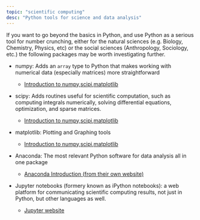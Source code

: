 ```yaml
---
topic: "scientific computing"
desc: "Python tools for science and data analysis"
---
```


If you want to go beyond the basics in Python, and use Python as a serious tool for number crunching, either for the natural sciences
(e.g. Biology, Chemistry, Physics, etc) or the social sciences (Anthropology, Sociology, etc.) the following packages may be worth
investigating further.

* numpy: Adds an `array` type to Python that makes working with numerical data (especially matrices) more straightforward
   * [Introduction to numpy,scipi,matplotlib](https://scipy.org/getting-started.html)
* scipy: Adds routines useful for scientific computation, such as computing integrals numerically, solving differential equations, optimization, and sparse matrices.
   * [Introduction to numpy,scipi,matplotlib](https://scipy.org/getting-started.html)
* matplotlib: Plotting and Graphing tools
   * [Introduction to numpy,scipi,matplotlib](https://scipy.org/getting-started.html)
* Anaconda: The most relevant Python software for data analysis all in one package
   * [Anaconda Introduction (from their own website)](https://www.anaconda.com/what-is-anaconda/)
   
* Jupyter notebooks (formery known as iPython notebooks): a web platform for communicating scientific computing results, not just in Python, but other languages as well.
   * [Jupyter website](https://jupyter.org/)

